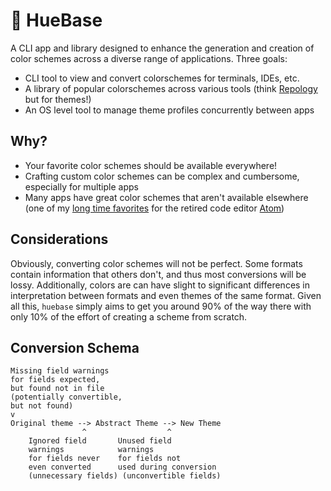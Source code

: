 # 🎨 HueBase

A CLI app and library designed to enhance the generation and creation of color schemes across a diverse range of applications. Three goals:

* CLI tool to view and convert colorschemes for terminals, IDEs, etc.
* A library of popular colorschemes across various tools (think [Repology](https://repology.org/) but for themes!)
* An OS level tool to manage theme profiles concurrently between apps

## Why?

* Your favorite color schemes should be available everywhere!
* Crafting custom color schemes can be complex and cumbersome, especially for multiple apps
* Many apps have great color schemes that aren't available elsewhere (one of my [long time favorites](https://github.com/muukii/jackhammer-syntax) for the retired code editor [Atom](https://github.com/atom/atom))

## Considerations

Obviously, converting color schemes will not be perfect. Some formats contain information that others don't, and thus most conversions will be lossy. Additionally, colors are can have slight to significant differences in interpretation between formats and even themes of the same format. Given all this, `huebase` simply aims to get you around 90% of the way there with only 10% of the effort of creating a scheme from scratch.

## Conversion Schema

```text
Missing field warnings
for fields expected,
but found not in file
(potentially convertible,
but not found)
v
Original theme --> Abstract Theme --> New Theme
                ^                  ^
    Ignored field       Unused field
    warnings            warnings
    for fields never    for fields not
    even converted      used during conversion
    (unnecessary fields) (unconvertible fields)
```
